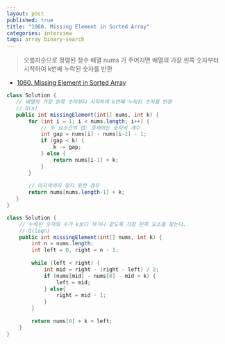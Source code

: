 ```yaml
---
layout: post
published: true
title: "1060. Missing Element in Sorted Array"
categories: interview
tags: array binary-search
---
```


> 오름차순으로 정렬된 정수 배열 nums 가 주어지면 배열의 가장 왼쪽 숫자부터 시작하여 k번째 누락된 숫자를 반환  

- [1060. Missing Element in Sorted Array](https://leetcode.com/problems/missing-element-in-sorted-array/)

 ```java
class Solution {
    // 배열의 가장 왼쪽 숫자부터 시작하여 k번째 누락된 숫자를 반환
    // O(n)
    public int missingElement(int[] nums, int k) {
        for (int i = 1; i < nums.length; i++) {
            // 두 요소간의 갭: 존재하는 숫자의 개수
            int gap = nums[i] - nums[i-1] - 1;
            if (gap < k) {
                k -= gap;
            } else {
                return nums[i-1] + k;
            }
        }
        
        // 마지막까지 찾지 못한 경우
        return nums[nums.length-1] + k;
    }
}
```

```java
class Solution {
    // 누락된 숫자의 수가 k보다 작거나 같도록 가장 왼쪽 요소를 찾는다.
    // O(logn)
    public int missingElement(int[] nums, int k) {
        int n = nums.length;
        int left = 0, right = n - 1;
        
        while (left < right) {
            int mid = right - (right - left) / 2;
            if (nums[mid] - nums[0] - mid < k) {
                left = mid;
            } else{
                right = mid - 1;
            }
        }
        
        return nums[0] + k + left;
    }
}

```
